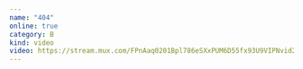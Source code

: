 ```yaml
---
name: "404"
online: true
category: B
kind: video
video: https://stream.mux.com/FPnAaq0201Bpl786eSXxPUM6D55fx93U9VIPNvid2WEMk.m3u8
---
```

